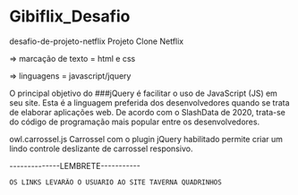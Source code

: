 # Gibiflix_Desafio
desafio-de-projeto-netflix
Projeto Clone Netflix

=> marcação de texto = html e css

=> linguagens = javascript/jquery

O principal objetivo do ###jQuery é facilitar o uso de JavaScript (JS) 
em seu site.
 Esta é a linguagem preferida dos desenvolvedores quando se trata de elaborar
 aplicações web.
 De acordo com o SlashData de 2020, trata-se do código de programação
 mais popular entre os desenvolvedores.

owl.carrossel.js
Carrossel com o plugin jQuery habilitado permite 
criar um lindo controle 
deslizante de carrossel responsivo.


--------------LEMBRETE-----------

	OS LINKS LEVARÃO O USUARIO AO SITE TAVERNA QUADRINHOS
